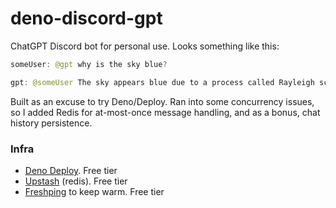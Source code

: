 # deno-discord-gpt

ChatGPT Discord bot for personal use. Looks something like this:
```java
someUser: @gpt why is the sky blue?

gpt: @someUser The sky appears blue due to a process called Rayleigh scattering [...]
```

Built as an excuse to try Deno/Deploy. Ran into some concurrency issues, so I added Redis for at-most-once message handling, and as a bonus, chat history persistence.

### Infra
- [Deno Deploy](https://deno.com/deploy). Free tier
- [Upstash](https://upstash.com) (redis). Free tier
- [Freshping](https://www.freshworks.com/website-monitoring) to keep warm. Free tier
